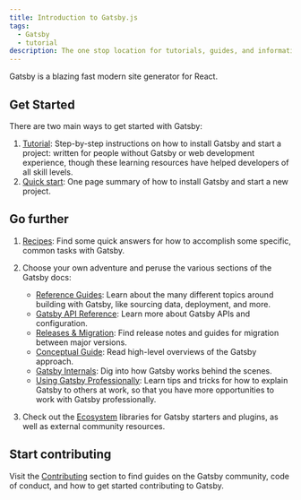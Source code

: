 ```yaml
---
title: Introduction to Gatsby.js
tags:
  - Gatsby
  - tutorial
description: The one stop location for tutorials, guides, and information about building with Gatsby
---
```


Gatsby is a blazing fast modern site generator for React.

## Get Started

There are two main ways to get started with Gatsby:

1. [Tutorial](https://www.gatsbyjs.com/tutorial/): Step-by-step instructions on how to install Gatsby and start a project: written for people without Gatsby or web development experience, though these learning resources have helped developers of all skill levels.
2. [Quick start](https://www.gatsbyjs.com/docs/quick-start): One page summary of how to install Gatsby and start a new project.

## Go further

1. [Recipes](https://www.gatsbyjs.com/docs/recipes/): Find some quick answers for how to accomplish some specific, common tasks with Gatsby.

2. Choose your own adventure and peruse the various sections of the Gatsby docs:

   - [Reference Guides](https://www.gatsbyjs.com/docs/guides/): Learn about the many different topics around building with Gatsby, like sourcing data, deployment, and more.
   - [Gatsby API Reference](https://www.gatsbyjs.com/docs/api-reference/): Learn more about Gatsby APIs and configuration.
   - [Releases & Migration](https://www.gatsbyjs.com/docs/releases-and-migration/): Find release notes and guides for migration between major versions.
   - [Conceptual Guide](https://www.gatsbyjs.com/docs/conceptual-guide/): Read high-level overviews of the Gatsby approach.
   - [Gatsby Internals](https://www.gatsbyjs.com/docs/gatsby-internals/): Dig into how Gatsby works behind the scenes.
   - [Using Gatsby Professionally](https://www.gatsbyjs.com/docs/using-gatsby-professionally/): Learn tips and tricks for how to explain Gatsby to others at work, so that you have more opportunities to work with Gatsby professionally.

3. Check out the [Ecosystem](https://www.gatsbyjs.com/ecosystem/) libraries for Gatsby starters and plugins, as well as external community resources.

## Start contributing

Visit the [Contributing](https://www.gatsbyjs.com/contributing/) section to find guides on the Gatsby community, code of conduct, and how to get started contributing to Gatsby.
